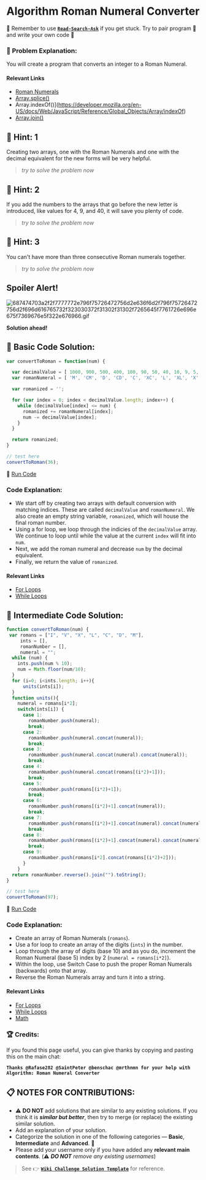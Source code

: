 # Algorithm Roman Numeral Converter

:triangular_flag_on_post: Remember to use [**`Read-Search-Ask`**](FreeCodeCamp-Get-Help) if you get stuck. Try to pair program :busts_in_silhouette: and write your own code :pencil:

### :checkered_flag: Problem Explanation:

You will create a program that converts an integer to a Roman Numeral.

#### Relevant Links

- [Roman Numerals](http://www.mathsisfun.com/roman-numerals.html)
- [Array.splice()](https://github.com/FreeCodeCamp/wiki/blob/master/JS-Array-Prototype-Splice.md)
- Array.indexOf()](https://developer.mozilla.org/en-US/docs/Web/JavaScript/Reference/Global_Objects/Array/indexOf)
- [Array.join()](https://github.com/FreeCodeCamp/wiki/blob/master/JS-Array-Prototype-Join.md)

## :speech_balloon: Hint: 1

Creating two arrays, one with the Roman Numerals and one with the decimal equivalent for the new forms will be very helpful.

> _try to solve the problem now_

## :speech_balloon: Hint: 2

If you add the numbers to the arrays that go before the new letter is introduced, like values for 4, 9, and 40, it will save you plenty of code.

> _try to solve the problem now_

## :speech_balloon: Hint: 3

You can't have more than three consecutive Roman numerals together.

> _try to solve the problem now_

## Spoiler Alert!

![687474703a2f2f7777772e796f75726472756d2e636f6d2f796f75726472756d2f696d616765732f323030372f31302f31302f7265645f7761726e696e675f7369676e5f322e676966.gif](https://files.gitter.im/FreeCodeCamp/Wiki/nlOm/thumb/687474703a2f2f7777772e796f75726472756d2e636f6d2f796f75726472756d2f696d616765732f323030372f31302f31302f7265645f7761726e696e675f7369676e5f322e676966.gif)

**Solution ahead!**

## :beginner: Basic Code Solution:

```javascript
var convertToRoman = function(num) {

  var decimalValue = [ 1000, 900, 500, 400, 100, 90, 50, 40, 10, 9, 5, 4, 1 ];
  var romanNumeral = [ 'M', 'CM', 'D', 'CD', 'C', 'XC', 'L', 'XL', 'X', 'IX', 'V', 'IV', 'I' ];

  var romanized = '';

  for (var index = 0; index < decimalValue.length; index++) {
    while (decimalValue[index] <= num) {
      romanized += romanNumeral[index];
      num -= decimalValue[index];
    }
  }

  return romanized;
}

// test here
convertToRoman(36);
```

:rocket: [Run Code](https://repl.it/CLmf/0)

### Code Explanation:

- We start off by creating two arrays with default conversion with matching indices. These are called `decimalValue` and `romanNumeral`. We also create an empty string variable, `romanized`, which will house the final roman number.
- Using a for loop, we loop through the indicies of the `decimalValue` array. We continue to loop until while the value at the current `index` will fit into `num`.
- Next, we add the roman numeral and decrease `num` by the decimal equivalent.
- Finally, we return the value of `romanized`.

#### Relevant Links

- [For Loops](https://github.com/FreeCodeCamp/wiki/blob/master/JS-For-Loop.md)
- [While Loops](https://github.com/FreeCodeCamp/wiki/blob/master/JS-While-Loop.md)

## :sunflower: Intermediate Code Solution:

```javascript
function convertToRoman(num) {
 var romans = ["I", "V", "X", "L", "C", "D", "M"],
     ints = [],
     romanNumber = [],
     numeral = "";
  while (num) {
    ints.push(num % 10);
    num = Math.floor(num/10);
  }
  for (i=0; i<ints.length; i++){
      units(ints[i]);
  }
  function units(){
    numeral = romans[i*2];
    switch(ints[i]) {
      case 1:
        romanNumber.push(numeral);
        break;
      case 2:
        romanNumber.push(numeral.concat(numeral));
        break;
      case 3:
        romanNumber.push(numeral.concat(numeral).concat(numeral));
        break;
      case 4:
        romanNumber.push(numeral.concat(romans[(i*2)+1]));
        break;
      case 5:
        romanNumber.push(romans[(i*2)+1]);
        break;
      case 6:
        romanNumber.push(romans[(i*2)+1].concat(numeral));
        break;
      case 7:
        romanNumber.push(romans[(i*2)+1].concat(numeral).concat(numeral));
        break;
      case 8:
        romanNumber.push(romans[(i*2)+1].concat(numeral).concat(numeral).concat(numeral));
        break;
      case 9:
        romanNumber.push(romans[i*2].concat(romans[(i*2)+2]));
      }
    }
  return romanNumber.reverse().join("").toString();
}

// test here
convertToRoman(97);
```

:rocket: [Run Code](https://repl.it/C1YV)

### Code Explanation:

- Create an array of Roman Numerals (`romans`).
- Use a for loop to create an array of the digits (`ints`) in the number.
- Loop through the array of digits (base 10) and as you do, increment the Roman Numeral (base 5) index by 2 (`numeral = romans[i*2]`).
- Within the loop, use Switch Case to push the proper Roman Numerals (backwards) onto that array.
- Reverse the Roman Numerals array and turn it into a string.

#### Relevant Links

- [For Loops](https://github.com/FreeCodeCamp/wiki/blob/master/JS-For-Loop.md)
- [While Loops](https://github.com/FreeCodeCamp/wiki/blob/master/JS-While-Loop.md)
- [Math](https://developer.mozilla.org/en-US/docs/Web/JavaScript/Reference/Global_Objects/Math)

### :trophy: Credits:

If you found this page useful, you can give thanks by copying and pasting this on the main chat:

**`Thanks @Rafase282 @SaintPeter @benschac @mrthnmn for your help with Algorithm: Roman Numeral Converter`**

## :clipboard: NOTES FOR CONTRIBUTIONS:

- :warning: **DO NOT** add solutions that are similar to any existing solutions. If you think it is **_similar but better_**, then try to merge (or replace) the existing similar solution.
- Add an explanation of your solution.
- Categorize the solution in one of the following categories &mdash; **Basic**, **Intermediate** and **Advanced**. :traffic_light:
- Please add your username only if you have added any **relevant main contents**. (:warning: **_DO NOT_** _remove any existing usernames_)

> See :point_right: [**`Wiki Challenge Solution Template`**](Wiki-Template-Challenge-Solution) for reference.
